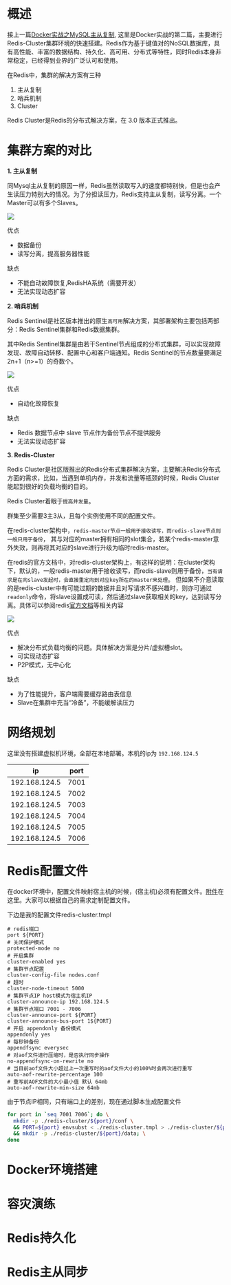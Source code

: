 # 概述

接上一篇[Docker实战之MySQL主从复制](https://mp.weixin.qq.com/s/3FbY6jT-PdgUHsRwHBSWBw), 这里是Docker实战的第二篇，主要进行Redis-Cluster集群环境的快速搭建。Redis作为基于键值对的NoSQL数据库，具有高性能、丰富的数据结构、持久化、高可用、分布式等特性，同时Redis本身非常稳定，已经得到业界的广泛认可和使用。

在Redis中，集群的解决方案有三种

1. 主从复制
2. 哨兵机制
3. Cluster

Redis Cluster是Redis的分布式解决方案，在 3.0 版本正式推出。

# 集群方案的对比

**1. 主从复制**

同Mysql主从复制的原因一样，Redis虽然读取写入的速度都特别快，但是也会产生读压力特别大的情况。为了分担读压力，Redis支持主从复制，读写分离。一个Master可以有多个Slaves。

![](https://gitee.com/idea360/oss/raw/master/images/redis-master-slave.jpg)

优点

- 数据备份
- 读写分离，提高服务器性能

缺点

- 不能自动故障恢复,RedisHA系统（需要开发）
- 无法实现动态扩容

**2. 哨兵机制**

Redis Sentinel是社区版本推出的原生`高可用`解决方案，其部署架构主要包括两部分：Redis Sentinel集群和Redis数据集群。

其中Redis Sentinel集群是由若干Sentinel节点组成的分布式集群，可以实现故障发现、故障自动转移、配置中心和客户端通知。Redis Sentinel的节点数量要满足2n+1（n>=1）的奇数个。

![](https://gitee.com/idea360/oss/raw/master/images/redis-sentinel.png)

优点

- 自动化故障恢复

缺点

- Redis 数据节点中 slave 节点作为备份节点不提供服务
- 无法实现动态扩容


**3. Redis-Cluster**

Redis Cluster是社区版推出的Redis分布式集群解决方案，主要解决Redis分布式方面的需求，比如，当遇到单机内存，并发和流量等瓶颈的时候，Redis Cluster能起到很好的负载均衡的目的。

Redis Cluster着眼于`提高并发量`。

群集至少需要3主3从，且每个实例使用不同的配置文件。

在redis-cluster架构中，`redis-master节点一般用于接收读写，而redis-slave节点则一般只用于备份`， 其与对应的master拥有相同的slot集合，若某个redis-master意外失效，则再将其对应的slave进行升级为临时redis-master。 

在redis的官方文档中，对redis-cluster架构上，有这样的说明：在cluster架构下，默认的，一般redis-master用于接收读写，而redis-slave则用于备份，`当有请求是在向slave发起时，会直接重定向到对应key所在的master来处理`。 但如果不介意读取的是redis-cluster中有可能过期的数据并且对写请求不感兴趣时，则亦可通过`readonly`命令，将slave设置成可读，然后通过slave获取相关的key，达到读写分离。具体可以参阅redis[官方文档](https://redis.io/commands/readonly)等相关内容

![](https://gitee.com/idea360/oss/raw/master/images/redis-cluster.jpg)

优点

- 解决分布式负载均衡的问题。具体解决方案是分片/虚拟槽slot。
- 可实现动态扩容
- P2P模式，无中心化

缺点

- 为了性能提升，客户端需要缓存路由表信息
- Slave在集群中充当“冷备”，不能缓解读压力

# 网络规划

这里没有搭建虚拟机环境，全部在本地部署。本机的ip为 `192.168.124.5`

| ip            | port |
| ------------- | ---- |
| 192.168.124.5 | 7001 |
| 192.168.124.5 | 7002 |
| 192.168.124.5 | 7003 |
| 192.168.124.5 | 7004 |
| 192.168.124.5 | 7005 |
| 192.168.124.5 | 7006 |

# Redis配置文件

在docker环境中，配置文件映射宿主机的时候，(宿主机)必须有配置文件。[附件](https://raw.githubusercontent.com/antirez/redis/5.0.7/redis.conf)在这里。大家可以根据自己的需求定制配置文件。

下边是我的配置文件redis-cluster.tmpl

```text
# redis端口
port ${PORT}
# 关闭保护模式
protected-mode no
# 开启集群
cluster-enabled yes
# 集群节点配置
cluster-config-file nodes.conf
# 超时
cluster-node-timeout 5000
# 集群节点IP host模式为宿主机IP
cluster-announce-ip 192.168.124.5
# 集群节点端口 7001 - 7006
cluster-announce-port ${PORT}
cluster-announce-bus-port 1${PORT}
# 开启 appendonly 备份模式
appendonly yes
# 每秒钟备份
appendfsync everysec
# 对aof文件进行压缩时，是否执行同步操作
no-appendfsync-on-rewrite no
# 当目前aof文件大小超过上一次重写时的aof文件大小的100%时会再次进行重写
auto-aof-rewrite-percentage 100
# 重写前AOF文件的大小最小值 默认 64mb
auto-aof-rewrite-min-size 64mb
```

由于节点IP相同，只有端口上的差别，现在通过脚本生成配置文件

```bash
for port in `seq 7001 7006`; do \
  mkdir -p ./redis-cluster/${port}/conf \
  && PORT=${port} envsubst < ./redis-cluster.tmpl > ./redis-cluster/${port}/conf/redis.conf \
  && mkdir -p ./redis-cluster/${port}/data; \
done
```



# Docker环境搭建



# 容灾演练

# Redis持久化

# Redis主从同步

